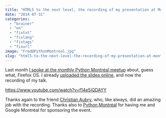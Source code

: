 ```yaml
---
title: "HTML5 to the next level, the recording of my presentation at Montreal Python"
date: "2014-07-31"
categories: 
  - "brainer"
  - "en"
  - "fixtxt"
  - "fixlang"
  - "fixtags"
  - "fixurl"
image: "Fred@PythonMontreal.jpg"
slug: "html5-to-the-next-level-the-recording-of-my-presentation-at-montreal-python"
---
```


Last month [I spoke at the monthly Python Montréal meetup](http://fred.dev/html5-to-the-next-level-with-firefox-os-at-python-montreal/ "HTML5 to the next level with Firefox OS at Python Montreal") about, guess what, Firefox OS. I already [uploaded the slides online](http://fred.dev/firefox-os-love-in-the-python-world/ "Firefox OS love in the Python world"), and now the recording of my talk.

https://www.youtube.com/watch?v=f14e5iQDAYY

Thanks again to the friend [Christian Aubry](https://twitter.com/christianaubry "Christian Aubry Twitter account"), who, like always, did an amazing job with the recording. Thanks also to [Python Montréal](https://montrealpython.org/en/ "Python Montréal") for having me and Google Montréal for sponsoring the event.

